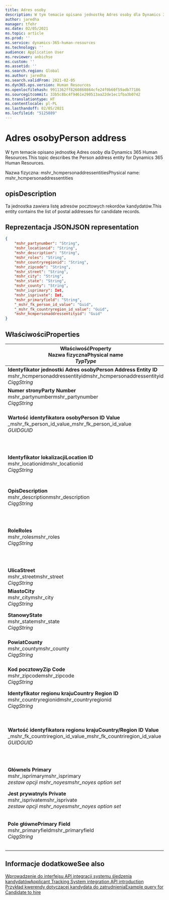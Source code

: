 ```yaml
---
title: Adres osoby
description: W tym temacie opisano jednostkę Adres osoby dla Dynamics 365 Human Resources.
author: jaredha
manager: tfehr
ms.date: 02/05/2021
ms.topic: article
ms.prod: ''
ms.service: dynamics-365-human-resources
ms.technology: ''
audience: Application User
ms.reviewer: anbichse
ms.custom: ''
ms.assetid: ''
ms.search.region: Global
ms.author: jaredha
ms.search.validFrom: 2021-02-05
ms.dyn365.ops.version: Human Resources
ms.openlocfilehash: 9911362ff8260860864cfe24f0b60f59adb77186
ms.sourcegitcommit: 33b5c8bc4f9461e290513aa22de1ec1fba3b0742
ms.translationtype: HT
ms.contentlocale: pl-PL
ms.lasthandoff: 02/05/2021
ms.locfileid: "5125889"
---
```

# <a name="person-address"></a><span data-ttu-id="ce929-103">Adres osoby</span><span class="sxs-lookup"><span data-stu-id="ce929-103">Person address</span></span>

<span data-ttu-id="ce929-104">W tym temacie opisano jednostkę Adres osoby dla Dynamics 365 Human Resources.</span><span class="sxs-lookup"><span data-stu-id="ce929-104">This topic describes the Person address entity for Dynamics 365 Human Resources.</span></span>

<span data-ttu-id="ce929-105">Nazwa fizyczna: mshr_hcmpersonaddressentities</span><span class="sxs-lookup"><span data-stu-id="ce929-105">Physical name: mshr_hcmpersonaddressentities</span></span>

## <a name="description"></a><span data-ttu-id="ce929-106">opis</span><span class="sxs-lookup"><span data-stu-id="ce929-106">Description</span></span>

<span data-ttu-id="ce929-107">Ta jednostka zawiera listę adresów pocztowych rekordów kandydatów.</span><span class="sxs-lookup"><span data-stu-id="ce929-107">This entity contains the list of postal addresses for candidate records.</span></span>

## <a name="json-representation"></a><span data-ttu-id="ce929-108">Reprezentacja JSON</span><span class="sxs-lookup"><span data-stu-id="ce929-108">JSON representation</span></span>

```json
{
    "mshr_partynumber": "String",
    "mshr_locationid": "String",
    "mshr_description": "String",
    "mshr_roles": "String",
    "mshr_countryregionid": "String",
    "mshr_zipcode": "String",
    "mshr_street": "String",
    "mshr_city": "String",
    "mshr_state": "String",
    "mshr_county": "String",
    "mshr_isprimary": Int,
    "mshr_isprivate": Int,
    "mshr_primaryfield": "String",
    "_mshr_fk_person_id_value": "Guid",
    "_mshr_fk_countryregion_id_value": "Guid",
    "mshr_hcmpersonaddressentityid": "Guid"
}
```

## <a name="properties"></a><span data-ttu-id="ce929-109">Właściwości</span><span class="sxs-lookup"><span data-stu-id="ce929-109">Properties</span></span>

| <span data-ttu-id="ce929-110">Właściwość</span><span class="sxs-lookup"><span data-stu-id="ce929-110">Property</span></span><br><span data-ttu-id="ce929-111">**Nazwa fizyczna**</span><span class="sxs-lookup"><span data-stu-id="ce929-111">**Physical name**</span></span><br><span data-ttu-id="ce929-112">**_Typ_**</span><span class="sxs-lookup"><span data-stu-id="ce929-112">**_Type_**</span></span> | <span data-ttu-id="ce929-113">Użycie</span><span class="sxs-lookup"><span data-stu-id="ce929-113">Use</span></span> | <span data-ttu-id="ce929-114">opis</span><span class="sxs-lookup"><span data-stu-id="ce929-114">Description</span></span> |
| --- | --- | --- |
| <span data-ttu-id="ce929-115">**Identyfikator jednostki Adres osoby**</span><span class="sxs-lookup"><span data-stu-id="ce929-115">**Person Address Entity ID**</span></span><br><span data-ttu-id="ce929-116">mshr_hcmpersonaddressentityid</span><span class="sxs-lookup"><span data-stu-id="ce929-116">mshr_hcmpersonaddressentityid</span></span><br><span data-ttu-id="ce929-117">*Ciąg*</span><span class="sxs-lookup"><span data-stu-id="ce929-117">*String*</span></span> | <span data-ttu-id="ce929-118">Tylko do odczytu</span><span class="sxs-lookup"><span data-stu-id="ce929-118">Read-only</span></span><br><span data-ttu-id="ce929-119">Potrzebne</span><span class="sxs-lookup"><span data-stu-id="ce929-119">Required</span></span> | <span data-ttu-id="ce929-120">Wygenerowany przez system unikatowy identyfikator rekordu jednostki.</span><span class="sxs-lookup"><span data-stu-id="ce929-120">System-generated unique identifier for the entity record.</span></span> |
| <span data-ttu-id="ce929-121">**Numer strony**</span><span class="sxs-lookup"><span data-stu-id="ce929-121">**Party Number**</span></span><br><span data-ttu-id="ce929-122">mshr_partynumber</span><span class="sxs-lookup"><span data-stu-id="ce929-122">mshr_partynumber</span></span><br><span data-ttu-id="ce929-123">*Ciąg*</span><span class="sxs-lookup"><span data-stu-id="ce929-123">*String*</span></span> | <span data-ttu-id="ce929-124">Czytaj/zapisz</span><span class="sxs-lookup"><span data-stu-id="ce929-124">Read/write</span></span><br><span data-ttu-id="ce929-125">Potrzebne</span><span class="sxs-lookup"><span data-stu-id="ce929-125">Required</span></span> | <span data-ttu-id="ce929-126">Identyfikator skojarzonego rekordu strony (osoby).</span><span class="sxs-lookup"><span data-stu-id="ce929-126">The ID of the associated party (person) record.</span></span> |
| <span data-ttu-id="ce929-127">**Wartość identyfikatora osoby**</span><span class="sxs-lookup"><span data-stu-id="ce929-127">**Person ID Value**</span></span><br><span data-ttu-id="ce929-128">_mshr_fk_person_id_value</span><span class="sxs-lookup"><span data-stu-id="ce929-128">_mshr_fk_person_id_value</span></span><br><span data-ttu-id="ce929-129">*GUID*</span><span class="sxs-lookup"><span data-stu-id="ce929-129">*GUID*</span></span> | <span data-ttu-id="ce929-130">Tylko do odczytu</span><span class="sxs-lookup"><span data-stu-id="ce929-130">Read-only</span></span><br><span data-ttu-id="ce929-131">Potrzebne</span><span class="sxs-lookup"><span data-stu-id="ce929-131">Required</span></span><br><span data-ttu-id="ce929-132">Klucz obcy: mshr_dirpersonentityid jednostki mshr_dirpersonentity</span><span class="sxs-lookup"><span data-stu-id="ce929-132">Foreign key: mshr_dirpersonentityid of mshr_dirpersonentity</span></span> | <span data-ttu-id="ce929-133">Wygenerowany przez system identyfikator rekordu jednostki strony (osoby).</span><span class="sxs-lookup"><span data-stu-id="ce929-133">The system-generated identifier of the party (person) entity record.</span></span> |
| <span data-ttu-id="ce929-134">**Identyfikator lokalizacji**</span><span class="sxs-lookup"><span data-stu-id="ce929-134">**Location ID**</span></span><br><span data-ttu-id="ce929-135">mshr_locationid</span><span class="sxs-lookup"><span data-stu-id="ce929-135">mshr_locationid</span></span><br><span data-ttu-id="ce929-136">*Ciąg*</span><span class="sxs-lookup"><span data-stu-id="ce929-136">*String*</span></span> | <span data-ttu-id="ce929-137">Czytaj/zapisz</span><span class="sxs-lookup"><span data-stu-id="ce929-137">Read/write</span></span><br><span data-ttu-id="ce929-138">Potrzebne</span><span class="sxs-lookup"><span data-stu-id="ce929-138">Required</span></span> | <span data-ttu-id="ce929-139">Identyfikator lokalizacji rekordu adresu.</span><span class="sxs-lookup"><span data-stu-id="ce929-139">The location ID of the address record.</span></span> <span data-ttu-id="ce929-140">Ustaw wartości w jednostce mshr_logisticspostaladdresslocationcdsentity.</span><span class="sxs-lookup"><span data-stu-id="ce929-140">Set up in mshr_logisticspostaladdresslocationcdsentity entity.</span></span> |
| <span data-ttu-id="ce929-141">**Opis**</span><span class="sxs-lookup"><span data-stu-id="ce929-141">**Description**</span></span><br><span data-ttu-id="ce929-142">mshr_description</span><span class="sxs-lookup"><span data-stu-id="ce929-142">mshr_description</span></span><br><span data-ttu-id="ce929-143">*Ciąg*</span><span class="sxs-lookup"><span data-stu-id="ce929-143">*String*</span></span> | <span data-ttu-id="ce929-144">Czytaj/zapisz</span><span class="sxs-lookup"><span data-stu-id="ce929-144">Read/write</span></span><br><span data-ttu-id="ce929-145">Potrzebne</span><span class="sxs-lookup"><span data-stu-id="ce929-145">Required</span></span> | <span data-ttu-id="ce929-146">Opis adresu kandydata.</span><span class="sxs-lookup"><span data-stu-id="ce929-146">A description of the candidate’s address.</span></span> |
| <span data-ttu-id="ce929-147">**Role**</span><span class="sxs-lookup"><span data-stu-id="ce929-147">**Roles**</span></span><br><span data-ttu-id="ce929-148">mshr_roles</span><span class="sxs-lookup"><span data-stu-id="ce929-148">mshr_roles</span></span><br><span data-ttu-id="ce929-149">*Ciąg*</span><span class="sxs-lookup"><span data-stu-id="ce929-149">*String*</span></span> | <span data-ttu-id="ce929-150">Czytaj/zapisz</span><span class="sxs-lookup"><span data-stu-id="ce929-150">Read/write</span></span><br><span data-ttu-id="ce929-151">Potrzebne</span><span class="sxs-lookup"><span data-stu-id="ce929-151">Required</span></span> | <span data-ttu-id="ce929-152">Role przypisane dla tego adresu.</span><span class="sxs-lookup"><span data-stu-id="ce929-152">The roles assigned for this address.</span></span> <span data-ttu-id="ce929-153">Można przypisać więcej niż jedną rolę.</span><span class="sxs-lookup"><span data-stu-id="ce929-153">More than one role can be assigned.</span></span> <span data-ttu-id="ce929-154">Każda rola powinna być oddzielona średnikiem.</span><span class="sxs-lookup"><span data-stu-id="ce929-154">Each role should be separated by a semicolon.</span></span> <span data-ttu-id="ce929-155">Prawidłowe wartości zawarte w jednostce mshr_logisticslocationroleentity.</span><span class="sxs-lookup"><span data-stu-id="ce929-155">Valid values contained in the mshr_logisticslocationroleentity entity.</span></span> |
| <span data-ttu-id="ce929-156">**Ulica**</span><span class="sxs-lookup"><span data-stu-id="ce929-156">**Street**</span></span><br><span data-ttu-id="ce929-157">mshr_street</span><span class="sxs-lookup"><span data-stu-id="ce929-157">mshr_street</span></span><br><span data-ttu-id="ce929-158">*Ciąg*</span><span class="sxs-lookup"><span data-stu-id="ce929-158">*String*</span></span> | <span data-ttu-id="ce929-159">Czytaj/zapisz</span><span class="sxs-lookup"><span data-stu-id="ce929-159">Read/write</span></span><br><span data-ttu-id="ce929-160">Opcjonalny</span><span class="sxs-lookup"><span data-stu-id="ce929-160">Optional</span></span> | <span data-ttu-id="ce929-161">Numer budynku.</span><span class="sxs-lookup"><span data-stu-id="ce929-161">The street number.</span></span> |
| <span data-ttu-id="ce929-162">**Miasto**</span><span class="sxs-lookup"><span data-stu-id="ce929-162">**City**</span></span><br><span data-ttu-id="ce929-163">mshr_city</span><span class="sxs-lookup"><span data-stu-id="ce929-163">mshr_city</span></span><br><span data-ttu-id="ce929-164">*Ciąg*</span><span class="sxs-lookup"><span data-stu-id="ce929-164">*String*</span></span> | <span data-ttu-id="ce929-165">Czytaj/zapisz</span><span class="sxs-lookup"><span data-stu-id="ce929-165">Read/write</span></span><br><span data-ttu-id="ce929-166">Opcjonalny</span><span class="sxs-lookup"><span data-stu-id="ce929-166">Optional</span></span> | <span data-ttu-id="ce929-167">Miasto w adresie.</span><span class="sxs-lookup"><span data-stu-id="ce929-167">The city of the address.</span></span> <span data-ttu-id="ce929-168">Ustaw w jednostce mshr_logisticsaddresscityentity.</span><span class="sxs-lookup"><span data-stu-id="ce929-168">Set up in mshr_logisticsaddresscityentity entity.</span></span> |
| <span data-ttu-id="ce929-169">**Stanowy**</span><span class="sxs-lookup"><span data-stu-id="ce929-169">**State**</span></span><br><span data-ttu-id="ce929-170">mshr_state</span><span class="sxs-lookup"><span data-stu-id="ce929-170">mshr_state</span></span><br><span data-ttu-id="ce929-171">*Ciąg*</span><span class="sxs-lookup"><span data-stu-id="ce929-171">*String*</span></span> | <span data-ttu-id="ce929-172">Czytaj/zapisz</span><span class="sxs-lookup"><span data-stu-id="ce929-172">Read/write</span></span><br><span data-ttu-id="ce929-173">Opcjonalny</span><span class="sxs-lookup"><span data-stu-id="ce929-173">Optional</span></span> | <span data-ttu-id="ce929-174">Województwo w adresie.</span><span class="sxs-lookup"><span data-stu-id="ce929-174">The state of the address.</span></span> <span data-ttu-id="ce929-175">Ustaw w jednostce mshr_logisticsaddressstateentity.</span><span class="sxs-lookup"><span data-stu-id="ce929-175">Set up in mshr_logisticsaddressstateentity entity.</span></span> |
| <span data-ttu-id="ce929-176">**Powiat**</span><span class="sxs-lookup"><span data-stu-id="ce929-176">**County**</span></span><br><span data-ttu-id="ce929-177">mshr_county</span><span class="sxs-lookup"><span data-stu-id="ce929-177">mshr_county</span></span><br><span data-ttu-id="ce929-178">*Ciąg*</span><span class="sxs-lookup"><span data-stu-id="ce929-178">*String*</span></span> | <span data-ttu-id="ce929-179">Czytaj/zapisz</span><span class="sxs-lookup"><span data-stu-id="ce929-179">Read/write</span></span><br><span data-ttu-id="ce929-180">Opcjonalny</span><span class="sxs-lookup"><span data-stu-id="ce929-180">Optional</span></span> | <span data-ttu-id="ce929-181">Powiat w adresie.</span><span class="sxs-lookup"><span data-stu-id="ce929-181">The county of the address.</span></span> <span data-ttu-id="ce929-182">Ustaw w jednostce mshr_logisticsaddresscountyentity.</span><span class="sxs-lookup"><span data-stu-id="ce929-182">Set up in mshr_logisticsaddresscountyentity entity.</span></span> |
| <span data-ttu-id="ce929-183">**Kod pocztowy**</span><span class="sxs-lookup"><span data-stu-id="ce929-183">**Zip Code**</span></span><br><span data-ttu-id="ce929-184">mshr_zipcode</span><span class="sxs-lookup"><span data-stu-id="ce929-184">mshr_zipcode</span></span><br><span data-ttu-id="ce929-185">*Ciąg*</span><span class="sxs-lookup"><span data-stu-id="ce929-185">*String*</span></span> | <span data-ttu-id="ce929-186">Czytaj/zapisz</span><span class="sxs-lookup"><span data-stu-id="ce929-186">Read/write</span></span><br><span data-ttu-id="ce929-187">Opcjonalny</span><span class="sxs-lookup"><span data-stu-id="ce929-187">Optional</span></span> | <span data-ttu-id="ce929-188">Kod pocztowy w adresie.</span><span class="sxs-lookup"><span data-stu-id="ce929-188">The zip/postal code of the address.</span></span> <span data-ttu-id="ce929-189">Ustaw w jednostce mshr_logisticsaddresspostalcodeentity.</span><span class="sxs-lookup"><span data-stu-id="ce929-189">Set up in mshr_logisticsaddresspostalcodeentity entity.</span></span> |
| <span data-ttu-id="ce929-190">**Identyfikator regionu kraju**</span><span class="sxs-lookup"><span data-stu-id="ce929-190">**Country Region ID**</span></span><br><span data-ttu-id="ce929-191">mshr_countryregionid</span><span class="sxs-lookup"><span data-stu-id="ce929-191">mshr_countryregionid</span></span><br><span data-ttu-id="ce929-192">*Ciąg*</span><span class="sxs-lookup"><span data-stu-id="ce929-192">*String*</span></span> | <span data-ttu-id="ce929-193">Czytaj/zapisz</span><span class="sxs-lookup"><span data-stu-id="ce929-193">Read/write</span></span><br><span data-ttu-id="ce929-194">Opcjonalny</span><span class="sxs-lookup"><span data-stu-id="ce929-194">Optional</span></span> | <span data-ttu-id="ce929-195">Kraj lub region w adresie.</span><span class="sxs-lookup"><span data-stu-id="ce929-195">The country or region of the address.</span></span> |
| <span data-ttu-id="ce929-196">**Wartość identyfikatora regionu kraju**</span><span class="sxs-lookup"><span data-stu-id="ce929-196">**Country/Region ID Value**</span></span><br><span data-ttu-id="ce929-197">_mshr_fk_countriregion_id_value</span><span class="sxs-lookup"><span data-stu-id="ce929-197">_mshr_fk_countriregion_id_value</span></span><br><span data-ttu-id="ce929-198">*GUID*</span><span class="sxs-lookup"><span data-stu-id="ce929-198">*GUID*</span></span> | <span data-ttu-id="ce929-199">Tylko do odczytu</span><span class="sxs-lookup"><span data-stu-id="ce929-199">Read-only</span></span><br><span data-ttu-id="ce929-200">Opcjonalny</span><span class="sxs-lookup"><span data-stu-id="ce929-200">Optional</span></span><br><span data-ttu-id="ce929-201">Klucz obcy: mshr_logisticaddresscountryregionentityid jednostki mshr_logisticsaddresscountryregionentity</span><span class="sxs-lookup"><span data-stu-id="ce929-201">Foreign key: mshr_logisticaddresscountryregionentityid of mshr_logisticsaddresscountryregionentity</span></span> | <span data-ttu-id="ce929-202">Wygenerowany przez system unikalny identyfikator kraju / regionu adresu.</span><span class="sxs-lookup"><span data-stu-id="ce929-202">System-generated unique identifier of the country/region of the address.</span></span> |
| <span data-ttu-id="ce929-203">**Główne**</span><span class="sxs-lookup"><span data-stu-id="ce929-203">**Is Primary**</span></span><br><span data-ttu-id="ce929-204">mshr_isprimary</span><span class="sxs-lookup"><span data-stu-id="ce929-204">mshr_isprimary</span></span><br><span data-ttu-id="ce929-205">*zestaw opcji mshr_noyes*</span><span class="sxs-lookup"><span data-stu-id="ce929-205">*mshr_noyes option set*</span></span> | <span data-ttu-id="ce929-206">Czytaj/zapisz</span><span class="sxs-lookup"><span data-stu-id="ce929-206">Read/write</span></span><br><span data-ttu-id="ce929-207">Potrzebne</span><span class="sxs-lookup"><span data-stu-id="ce929-207">Required</span></span> | <span data-ttu-id="ce929-208">Określa, czy ten adres jest adresem podstawowym osoby w określonej roli.</span><span class="sxs-lookup"><span data-stu-id="ce929-208">Identifies whether this address is the primary address for the person of the defined role.</span></span> |
| <span data-ttu-id="ce929-209">**Jest prywatny**</span><span class="sxs-lookup"><span data-stu-id="ce929-209">**Is Private**</span></span><br><span data-ttu-id="ce929-210">mshr_isprivate</span><span class="sxs-lookup"><span data-stu-id="ce929-210">mshr_isprivate</span></span><br><span data-ttu-id="ce929-211">*zestaw opcji mshr_noyes*</span><span class="sxs-lookup"><span data-stu-id="ce929-211">*mshr_noyes option set*</span></span> | <span data-ttu-id="ce929-212">Czytaj/zapisz</span><span class="sxs-lookup"><span data-stu-id="ce929-212">Read/write</span></span><br><span data-ttu-id="ce929-213">Potrzebne</span><span class="sxs-lookup"><span data-stu-id="ce929-213">Required</span></span> | <span data-ttu-id="ce929-214">Określa, czy ten adres jest adresem prywatnym danej osoby.</span><span class="sxs-lookup"><span data-stu-id="ce929-214">Identifies whether this address is a private address for the person.</span></span> |
| <span data-ttu-id="ce929-215">**Pole główne**</span><span class="sxs-lookup"><span data-stu-id="ce929-215">**Primary Field**</span></span><br><span data-ttu-id="ce929-216">mshr_primaryfield</span><span class="sxs-lookup"><span data-stu-id="ce929-216">mshr_primaryfield</span></span><br><span data-ttu-id="ce929-217">*Ciąg*</span><span class="sxs-lookup"><span data-stu-id="ce929-217">*String*</span></span> | <span data-ttu-id="ce929-218">Tylko do odczytu</span><span class="sxs-lookup"><span data-stu-id="ce929-218">Read-only</span></span><br><span data-ttu-id="ce929-219">Potrzebne</span><span class="sxs-lookup"><span data-stu-id="ce929-219">Required</span></span> | <span data-ttu-id="ce929-220">Pole używane jako podstawowy identyfikator rekordu jednostki.</span><span class="sxs-lookup"><span data-stu-id="ce929-220">Field used as a primary identifier of the entity record.</span></span> <span data-ttu-id="ce929-221">Kombinacja numeru strony i identyfikatora lokalizacji.</span><span class="sxs-lookup"><span data-stu-id="ce929-221">Combination of party number and location ID.</span></span> |

## <a name="see-also"></a><span data-ttu-id="ce929-222">Informacje dodatkowe</span><span class="sxs-lookup"><span data-stu-id="ce929-222">See also</span></span>

[<span data-ttu-id="ce929-223">Wprowadzenie do interfejsu API integracji systemu śledzenia kandydatów</span><span class="sxs-lookup"><span data-stu-id="ce929-223">Applicant Tracking System integration API introduction</span></span>](hr-admin-integration-ats-api-introduction.md)<br>
[<span data-ttu-id="ce929-224">Przykład kwerendy dotyczącej kandydata do zatrudnienia</span><span class="sxs-lookup"><span data-stu-id="ce929-224">Example query for Candidate to hire</span></span>](hr-admin-integration-ats-api-candidate-to-hire-example-query.md)

